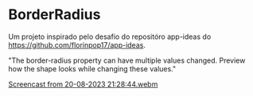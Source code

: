 # BorderRadius
Um projeto inspirado pelo desafio do repositóro app-ideas do https://github.com/florinpop17/app-ideas.

"The border-radius property can have multiple values changed. Preview how the shape looks while changing these values."

[Screencast from 20-08-2023 21:28:44.webm](https://github.com/HenriqueBernardes42/BorderRadius/assets/91508375/42b4a126-72de-4436-8a32-b6feb86ceb25)
